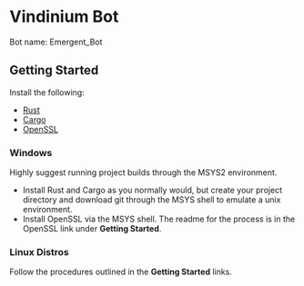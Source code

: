 # Vindinium Bot

Bot name: Emergent_Bot

## Getting Started

Install the following:
* [Rust](https://www.rust-lang.org/)
* [Cargo](https://crates.io/install)
* [OpenSSL](https://github.com/sfackler/rust-openssl/blob/master/README.md)



### Windows

Highly suggest running project builds through the MSYS2 environment. 
* Install Rust and Cargo as you normally would, but create your project directory and download git through the MSYS shell to emulate a unix environment. 
* Install OpenSSL via the MSYS shell. The readme for the process is in the OpenSSL link under **Getting Started**.

### Linux Distros

Follow the procedures outlined in the **Getting Started** links.
